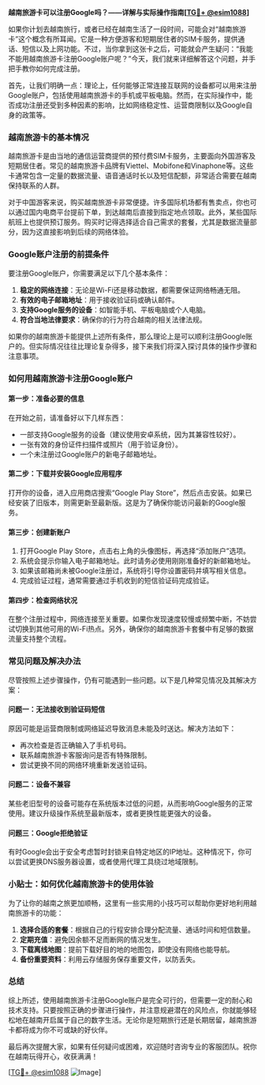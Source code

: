 **越南旅游卡可以注册Google吗？——详解与实际操作指南[[TG💪+ @esim1088](https://t.me/s/esim1088)]**

如果你计划去越南旅行，或者已经在越南生活了一段时间，可能会对“越南旅游卡”这个概念有所耳闻。它是一种方便游客和短期居住者的SIM卡服务，提供通话、短信以及上网功能。不过，当你拿到这张卡之后，可能就会产生疑问：“我能不能用越南旅游卡注册Google账户呢？”今天，我们就来详细解答这个问题，并手把手教你如何完成注册。

首先，让我们明确一点：理论上，任何能够正常连接互联网的设备都可以用来注册Google账户，包括使用越南旅游卡的手机或平板电脑。然而，在实际操作中，能否成功注册还受到多种因素的影响，比如网络稳定性、运营商限制以及Google自身的政策等。

### **越南旅游卡的基本情况**

越南旅游卡是由当地的通信运营商提供的预付费SIM卡服务，主要面向外国游客及短期居住者。常见的越南旅游卡品牌有Viettel、Mobifone和Vinaphone等。这些卡通常包含一定量的数据流量、语音通话时长以及短信配额，非常适合需要在越南保持联系的人群。

对于中国游客来说，购买越南旅游卡非常便捷。许多国际机场都有售卖点，你也可以通过国内电商平台提前下单，到达越南后直接到指定地点领取。此外，某些国际航班上也提供预订服务。购买时记得选择适合自己需求的套餐，尤其是数据流量部分，因为这直接影响到后续的网络体验。

### **Google账户注册的前提条件**

要注册Google账户，你需要满足以下几个基本条件：

1. **稳定的网络连接**：无论是Wi-Fi还是移动数据，都需要保证网络畅通无阻。
2. **有效的电子邮箱地址**：用于接收验证码或确认邮件。
3. **支持Google服务的设备**：如智能手机、平板电脑或个人电脑。
4. **符合当地法律要求**：确保你的行为符合越南的相关法律法规。

如果你的越南旅游卡能提供上述所有条件，那么理论上是可以顺利注册Google账户的。但实际情况往往比理论复杂得多，接下来我们将深入探讨具体的操作步骤和注意事项。

### **如何用越南旅游卡注册Google账户**

#### **第一步：准备必要的信息**
在开始之前，请准备好以下几样东西：
- 一部支持Google服务的设备（建议使用安卓系统，因为其兼容性较好）。
- 一张有效的身份证件扫描件或照片（用于验证身份）。
- 一个未注册过Google账户的新电子邮箱地址。

#### **第二步：下载并安装Google应用程序**
打开你的设备，进入应用商店搜索“Google Play Store”，然后点击安装。如果已经安装了旧版本，则需更新至最新版。这是为了确保你能访问最新的Google服务。

#### **第三步：创建新账户**
1. 打开Google Play Store，点击右上角的头像图标，再选择“添加账户”选项。
2. 系统会提示你输入电子邮箱地址。此时请务必使用刚刚准备好的新邮箱地址。
3. 如果该邮箱尚未被Google注册过，系统将引导你设置密码并填写相关信息。
4. 完成验证过程，通常需要通过手机收到的短信验证码完成验证。

#### **第四步：检查网络状况**
在整个注册过程中，网络连接至关重要。如果你发现速度较慢或频繁中断，不妨尝试切换到其他可用的Wi-Fi热点。另外，确保你的越南旅游卡套餐中有足够的数据流量支持整个流程。

### **常见问题及解决办法**

尽管按照上述步骤操作，仍有可能遇到一些问题。以下是几种常见情况及其解决方案：

#### **问题一：无法接收到验证码短信**
原因可能是运营商限制或网络延迟导致消息未能及时送达。解决方法如下：
- 再次检查是否正确输入了手机号码。
- 联系越南旅游卡客服询问是否有特殊限制。
- 尝试更换不同的网络环境重新发送验证码。

#### **问题二：设备不兼容**
某些老旧型号的设备可能存在系统版本过低的问题，从而影响Google服务的正常使用。建议升级操作系统至最新版本，或者更换性能更强大的设备。

#### **问题三：Google拒绝验证**
有时Google会出于安全考虑暂时封锁来自特定地区的IP地址。这种情况下，你可以尝试更换DNS服务器设置，或者使用代理工具绕过地域限制。

### **小贴士：如何优化越南旅游卡的使用体验**

为了让你的越南之旅更加顺畅，这里有一些实用的小技巧可以帮助你更好地利用越南旅游卡的功能：

1. **选择合适的套餐**：根据自己的行程安排合理分配流量、通话时间和短信数量。
2. **定期充值**：避免因余额不足而断网的情况发生。
3. **下载离线地图**：提前下载好目的地的地图包，即使没有网络也能导航。
4. **备份重要资料**：利用云存储服务保存重要文件，以防丢失。

### **总结**

综上所述，使用越南旅游卡注册Google账户是完全可行的，但需要一定的耐心和技术支持。只要按照正确的步骤进行操作，并注意规避潜在的风险点，你就能够轻松地在越南开启属于自己的数字生活。无论你是短期旅行还是长期居留，越南旅游卡都将成为你不可或缺的好伙伴。

最后再次提醒大家，如果有任何疑问或困难，欢迎随时咨询专业的客服团队。祝你在越南玩得开心，收获满满！

[[TG💪+ @esim1088](https://t.me/s/esim1088) ![Image](https://i.postimg.cc/4NQfJmqS/Snipaste-2025-05-13-00-14-12.png)]
